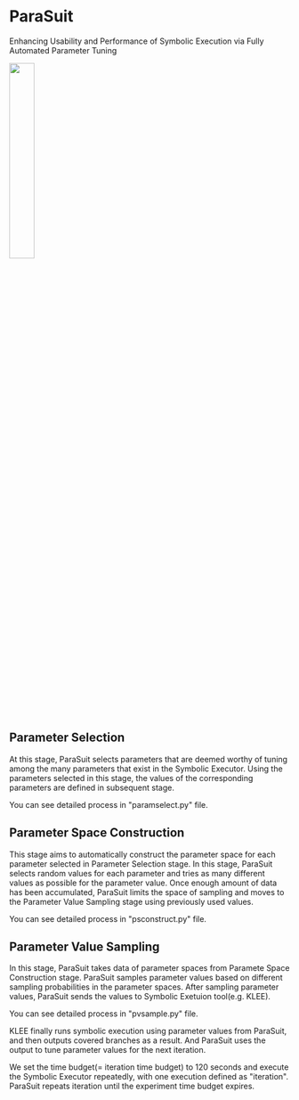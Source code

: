 # ParaSuit

Enhancing Usability and Performance of Symbolic Execution via Fully Automated Parameter Tuning

<img src="https://github.com/anonymousfse2024/parasuit/assets/150991397/d405595c-1eb7-4cd9-a100-f30450bf3bb4" width=30%, height=30%/>



## Parameter Selection 
At this stage, ParaSuit selects parameters that are deemed worthy of tuning among the many parameters that exist in the Symbolic Executor. Using the parameters selected in this stage, the values ​​of the corresponding parameters are defined in subsequent stage.

You can see detailed process in "paramselect.py" file.
  
    

## Parameter Space Construction
This stage aims to automatically construct the parameter space for each parameter selected in Parameter Selection stage. In this stage, ParaSuit selects random values ​​for each parameter and tries as many different values ​​as possible for the parameter value. Once enough amount of data has been accumulated, ParaSuit limits the space of sampling and moves to the Parameter Value Sampling stage using previously used values.

You can see detailed process in "psconstruct.py" file.



## Parameter Value Sampling
In this stage, ParaSuit takes data of parameter spaces from Paramete Space Construction stage. ParaSuit samples parameter values based on different sampling probabilities in the parameter spaces. After sampling parameter values, ParaSuit sends the values to Symbolic Exetuion tool(e.g. KLEE). 

You can see detailed process in "pvsample.py" file.




KLEE finally runs symbolic execution using parameter values from ParaSuit, and then outputs covered branches as a result. And ParaSuit uses the output to tune parameter values ​​for the next iteration. 

We set the time budget(= iteration time budget) to 120 seconds and execute the Symbolic Executor repeatedly, with one execution defined as "iteration". ParaSuit repeats iteration until the experiment time budget expires.
